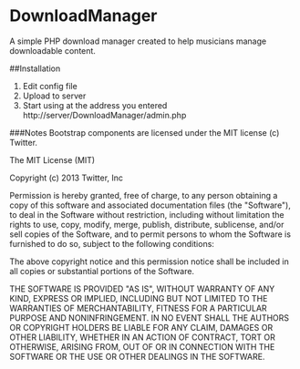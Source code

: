 DownloadManager
===============

A simple PHP download manager created to help musicians manage downloadable content.

##Installation
1. Edit config file
2. Upload to server
3. Start using at the address you entered http://server/DownloadManager/admin.php

###Notes
Bootstrap components are licensed under the MIT license (c) Twitter.

The MIT License (MIT)

Copyright (c) 2013 Twitter, Inc

Permission is hereby granted, free of charge, to any person obtaining a copy of this software and associated documentation files (the "Software"), to deal in the Software without restriction, including without limitation the rights to use, copy, modify, merge, publish, distribute, sublicense, and/or sell copies of the Software, and to permit persons to whom the Software is furnished to do so, subject to the following conditions:

The above copyright notice and this permission notice shall be included in all copies or substantial portions of the Software.

THE SOFTWARE IS PROVIDED "AS IS", WITHOUT WARRANTY OF ANY KIND, EXPRESS OR IMPLIED, INCLUDING BUT NOT LIMITED TO THE WARRANTIES OF MERCHANTABILITY, FITNESS FOR A PARTICULAR PURPOSE AND NONINFRINGEMENT. IN NO EVENT SHALL THE AUTHORS OR COPYRIGHT HOLDERS BE LIABLE FOR ANY CLAIM, DAMAGES OR OTHER LIABILITY, WHETHER IN AN ACTION OF CONTRACT, TORT OR OTHERWISE, ARISING FROM, OUT OF OR IN CONNECTION WITH THE SOFTWARE OR THE USE OR OTHER DEALINGS IN THE SOFTWARE.